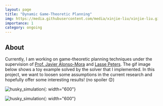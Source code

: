 ```yaml
---
layout: page
title: "Dynamic Game-Theoretic Planning"
img: https://media.githubusercontent.com/media/xinjie-liu/xinjie-liu.github.io/main/assets/img/game.gif
importance: 1
category: ongoing
---
```



## About 

Currently, I am working on game-theoretic planning techniques under the supervision of [Prof. Javier Alonso-Mora](https://www.autonomousrobots.nl/index.html) and [Lasse Peters](https://lasse-peters.net/). The gif image below shows a toy example solved by the solver that I implemented. In this project, we want to loosen some assumptions in the current research and hopefully offer some interesting results! (no spoiler :blush:)

![husky_simulation](https://media.githubusercontent.com/media/xinjie-liu/xinjie-liu.github.io/main/assets/img/game.gif){: width="600"}

![husky_simulation](https://media.githubusercontent.com/media/xinjie-liu/xinjie-liu.github.io/main/assets/img/highway_inference.gif){: width="600"}